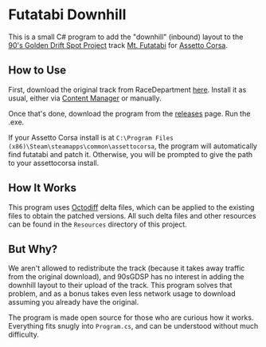 # Futatabi Downhill

This is a small C# program to add the "downhill" (inbound) layout to the
[90's Golden Drift Spot Project](https://90sgdsp.gumroad.com/) track
[Mt. Futatabi](https://www.racedepartment.com/downloads/90s-golden-drift-spot-project-7-mountain-futatabi-%E5%86%8D%E5%BA%A6%E5%B1%B1.22990/)
for [Assetto Corsa](https://store.steampowered.com/app/244210/Assetto_Corsa/).

## How to Use

First, download the original track from RaceDepartment [here](https://www.racedepartment.com/downloads/90s-golden-drift-spot-project-7-mountain-futatabi-%E5%86%8D%E5%BA%A6%E5%B1%B1.22990/).
Install it as usual, either via [Content Manager](https://assettocorsa.club/content-manager.html) or manually.

Once that's done, download the program from the [releases](https://github.com/davidgarland/FutatabiDownhill/releases) page. Run the .exe.

If your Assetto Corsa install is at `C:\Program Files (x86)\Steam\steamapps\common\assettocorsa`, the program will automatically find futatabi and patch it.
Otherwise, you will be prompted to give the path to your assettocorsa install.

## How It Works

This program uses [Octodiff](https://github.com/OctopusDeploy/Octodiff) delta files, which can be applied to the existing
files to obtain the patched versions. All such delta files and other resources can be found in the `Resources` directory
of this project.

## But Why?

We aren't allowed to redistribute the track (because it takes away traffic from the original download), and 90sGDSP has no interest in adding the downhill
layout to their upload of the track. This program solves that problem, and as a bonus takes even less network usage to download assuming you already have the original.

The program is made open source for those who are curious how it works. Everything fits snugly into `Program.cs`, and can be
understood without much difficulty.
